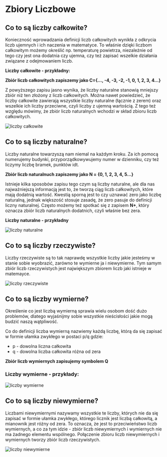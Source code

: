 # **Zbiory Liczbowe**

## **Co to są liczby całkowite?**

Konieczność wprowadzania definicji liczb całkowitych wynikła z odkrycia liczb ujemnych i ich naczenia w matematyce. To właśnie dzięki liczbom całkowitym możemy określić np. temperaturę powietrza, niezależnie od tego czy jest ona dodatnia czy ujemna, czy też zapisać wszelkie działania związane z odejmowaniem liczb.

**Liczby całkowite - przykładny:**

**Zbiór liczb całkowitych zapiszemy jako C={..., -4, -3, -2, -1, 0, 1, 2, 3, 4...}**

Z powyższego zapisu jasno wynika, że liczby naturalne stanowią mniejszy zbiór niż ten złożony z liczb całkowitych. Można nawet powiedzieć, że liczby całkowite zawierają wszystkie liczby naturalne (łącznie z zerem) oraz wszelkie ich liczby przeciwne, czyli liczby z ujemną wartością. Z tego też względu mówimy, że zbiór liczb naturalnych wchodzi w skład zbioru liczb całkowitych.

![liczby całkowite](./images/pic-4.png)

## **Co to są liczby naturalne?**

Liczby naturalne towarzyszą nam niemal na każdym kroku. Za ich pomocą numerujemy budynki, przyporządkowywujemy numer w dzienniku, czy też liczymy liczbę bramek, punktów idt.

**Zbiór liczb naturalnuch zapiszemy jako N = {0, 1, 2, 3, 4, 5...}**

Istnieje kilka sposobów zapisu tego czym są liczby naturalne, ale dla nas najważniejszą informacją jest to, że tworzą ciąg liczb całkowitych, które mają dodatnią wartość. Kwestią sporną jest to czy uznawać zero jako liczbę naturalną, jednak większość stosuje zasadę, że zero pasuje do definicji liczny naturalnej. Często możemy też spotkać się z zapisem **N+**, który oznacza zbiór liczb naturalnych dodatnich, czyli właśnie bez zera.

**Liczby naturalne - przykładny**

![liczby naturalne](./images/pic-5.png)

## **Co to są liczby rzeczywiste?**

Liczby rzeczywiste są to tak naprawdę wszystkie liczby jakie jesteśmy w stanie sobie wyobrazić, zarówno te wymierne ja i niewymierne. Tym samym zbiór liczb rzeczywistych jest największym zbiorem liczb jaki istnieje w matemayce.

![liczby rzeczywiste](./images/pic-1.png)

## **Co to są liczby wymierne?**

Określenie co jest liczbą wymierną sprawia wielu osobom dość dużo problemów, dlatego wyjaśnijmy sobie wszystkie nieścisłości jakie mogą budzić naszą wątpliwość.

Co do definicji liczba wymierną nazwiemy każdą liczbę, którą da się zapisać w formie ułamka zwykłego w postaci p/q gdzie:

-   p - dowolna liczna całkowita
-   q - dowolna liczba całkowita różna od zera

**Zbiór liczb wymiernych zapisujemy symbolem Q**

### **Liczby wymierne - przykłady:**

![liczby wymierne](./images/pic-2.png)

## **Co to są liczby niewymierne?**

Liczbami niewymiernymi nazywamy wszystkie te liczby, których nie da się zapisać w formie ułamka zwykłego, którego licznik jest liczbą całkowitą, a mianownik jest różny od zera. To oznacza, że jest to przeciwieństwo liczb wymiernych, a co za tym idzie - zbiór liczb niewymiernych i wymiernych nie ma żadnego elementu wspólnego. Połączenie zbioru liczb niewymiernych i wymiernych tworzy zbiór liczb rzeczywistych.

![liczby niewymierne](./images/pic-3.png)
